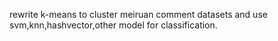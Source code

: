 rewrite k-means to cluster meiruan comment datasets and use svm,knn,hashvector,other model for classification.
